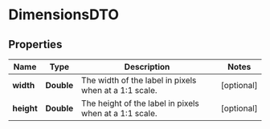 # DimensionsDTO

## Properties
Name | Type | Description | Notes
------------ | ------------- | ------------- | -------------
**width** | **Double** | The width of the label in pixels when at a 1:1 scale. |  [optional]
**height** | **Double** | The height of the label in pixels when at a 1:1 scale. |  [optional]
